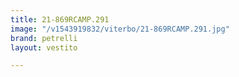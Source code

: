 ```yaml
---
title: 21-869RCAMP.291
image: "/v1543919832/viterbo/21-869RCAMP.291.jpg"
brand: petrelli
layout: vestito

---
```

